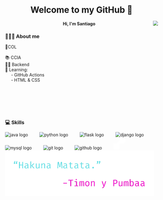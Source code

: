 <h1 align="center">Welcome to my GitHub 👋</h1>

<img align="right" height="300" src="https://media0.giphy.com/media/v1.Y2lkPTc5MGI3NjExem12Ym81ZmwzNjN1YnN5eG5zbjk2dndvdGRjMGh1NWIzdm1idHJqYiZlcD12MV9pbnRlcm5hbF9naWZfYnlfaWQmY3Q9Zw/a6pzK009rlCak/giphy.gif"  />

<h4 align="center">Hi, I'm Santiago</h4>

<h3 align="left">👨🏽‍💻​ About me</h3>

<p align="left">📍​COL<br><br>📚 CCIA<br>💪🏻​ Backend<br>🌱​ Learning:<br>&nbsp;&nbsp;&nbsp;&nbsp;&nbsp;- GitHub Actions<br>&nbsp;&nbsp;&nbsp;&nbsp;&nbsp;- HTML & CSS</p>

<br clear="both">

<h3 align="left">💻​ Skills</h3>

<div align="left">
  <img src="https://skillicons.dev/icons?i=java" height="40" alt="java logo"  />
  <img width="30" />
  <img src="https://skillicons.dev/icons?i=py" height="40" alt="python logo"  />
  <img width="30" />
  <img src="https://skillicons.dev/icons?i=flask" height="40" alt="flask logo"  />
  <img width="30" />
  <img src="https://skillicons.dev/icons?i=django" height="40" alt="django logo"  />
  <img width="30" />
  <img src="https://skillicons.dev/icons?i=mysql" height="40" alt="mysql logo"  />
  <img width="30" />
  <img src="https://skillicons.dev/icons?i=git" height="40" alt="git logo"  />
  <img width="30" />
  <img src="https://skillicons.dev/icons?i=github" height="40" alt="github logo"  />
  <img width="30" />
  <svg role="img" viewBox="0 0 24 24" xmlns="http://www.w3.org/2000/svg" width="40"><title>Render</title><path fill="#FFFFFF" d="M18.263.007c-3.121-.147-5.744 2.109-6.192 5.082-.018.138-.045.272-.067.405-.696 3.703-3.936 6.507-7.827 6.507-1.388 0-2.691-.356-3.825-.979a.2024.2024 0 0 0-.302.178V24H12v-8.999c0-1.656 1.338-3 2.987-3h2.988c3.382 0 6.103-2.817 5.97-6.244-.12-3.084-2.61-5.603-5.682-5.75"/></svg>
</div>

<div align="left">
  <img height="150" src="https://github.com/SKing25/SKing25/blob/main/Hakuna%20Matata.png"  />
</div>
